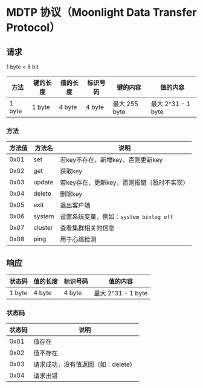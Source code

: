 # MDTP 协议（Moonlight Data Transfer Protocol）

## 请求

1 byte = 8 bit

|方法|键的长度|值的长度|标识号码|键的内容|值的内容|
|---|---|---|---|---|---|
|1 byte|1 byte|4 byte|4 byte|最大 255 byte|最大 2^31 - 1 byte|

### 方法
|方法值|方法名|说明|
|---|---|---|
|0x01|set|若key不存在，新增key，否则更新key|
|0x02|get|获取key|
|0x03|update|若key存在，更新key，否则报错（暂时不实现）|
|0x04|delete|删除key|
|0x05|exit|退出客户端|
|0x06|system|设置系统变量，例如：`system binlog off`|
|0x07|cluster|查看集群相关的信息|
|0x08|ping|用于心跳检测|

## 响应

|状态码|值的长度|标识号码|值的内容|
|---|---|---|---|
|1 byte|4 byte|4 byte|最大 2^31 - 1 byte|

### 状态码

|状态码|说明|
|---|---|
|0x01|值存在|
|0x02|值不存在|
|0x03|请求成功，没有值返回（如：delete）|
|0x04|请求出错|

